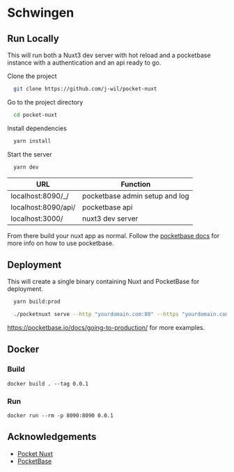 # Schwingen

## Run Locally

This will run both a Nuxt3 dev server with hot reload and a pocketbase instance with a authentication and an api ready to go.

Clone the project

```bash
  git clone https://github.com/j-wil/pocket-nuxt
```

Go to the project directory

```bash
  cd pocket-nuxt
```

Install dependencies

```bash
  yarn install
```

Start the server

```bash
  yarn dev
```

| URL                 | Function                       |
| ------------------- | ------------------------------ |
| localhost:8090/\_/  | pocketbase admin setup and log |
| localhost:8090/api/ | pocketbase api                 |
| localhost:3000/     | nuxt3 dev server               |

From there build your nuxt app as normal. Follow the [pocketbase docs](https://pocketbase.io/docs/) for more info on how to use pocketbase.

## Deployment

This will create a single binary containing Nuxt and PocketBase for deployment.

```bash
  yarn build:prod
```

```bash
  ./pocketnuxt serve --http "yourdomain.com:80" --https "yourdomain.com:443"
```

https://pocketbase.io/docs/going-to-production/ for more examples.

## Docker

### Build

`docker build . --tag 0.0.1`

### Run

`docker run --rm -p 8090:8090 0.0.1`

## Acknowledgements

- [Pocket Nuxt](https://github.com/j-wil/pocket-nuxt)
- [PocketBase](https://github.com/pocketbase/pocketbase)
